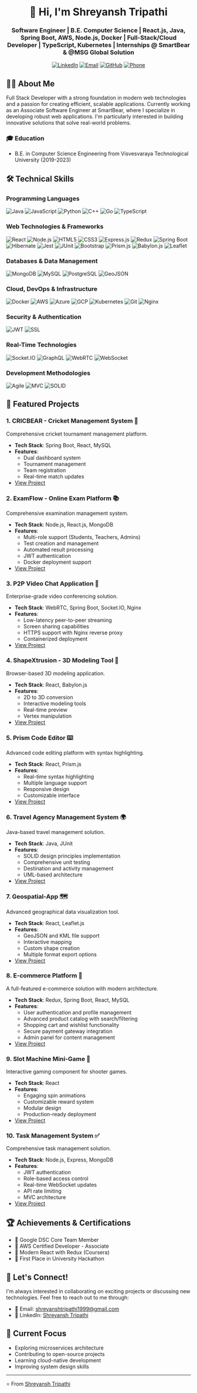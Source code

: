 

<div align="center">
  
# 👋 Hi, I'm Shreyansh Tripathi

### Software Engineer | B.E. Computer Science | React.js, Java, Spring Boot, AWS, Node.js, Docker | Full-Stack/Cloud Developer | TypeScript, Kubernetes | Internships @ SmartBear & @MSG Global Solution

[![LinkedIn](https://img.shields.io/badge/LinkedIn-0077B5?style=for-the-badge&logo=linkedin&logoColor=white)](https://www.linkedin.com/in/shreyanshtri26/)
[![Email](https://img.shields.io/badge/Email-D14836?style=for-the-badge&logo=gmail&logoColor=white)](mailto:shreyanshtripathi1999@gmail.com)
[![GitHub](https://img.shields.io/badge/GitHub-100000?style=for-the-badge&logo=github&logoColor=white)](https://github.com/shreyanshtri26)
[![Phone](https://img.shields.io/badge/☎️_+91_7408875723-00C300?style=for-the-badge&logo=phone&logoColor=white)](tel:+917408875723)

</div>

## 👨‍💻 About Me

Full Stack Developer with a strong foundation in modern web technologies and a passion for creating efficient, scalable applications. Currently working as an Associate Software Engineer at SmartBear, where I specialize in developing robust web applications. I'm particularly interested in building innovative solutions that solve real-world problems.

### 🎓 Education
- B.E. in Computer Science Engineering from Visvesvaraya Technological University (2019-2023)

## 🛠 Technical Skills

### Programming Languages
![Java](https://img.shields.io/badge/Java-ED8B00?style=for-the-badge&logo=java&logoColor=white)
![JavaScript](https://img.shields.io/badge/JavaScript-F7DF1E?style=for-the-badge&logo=javascript&logoColor=black)
![Python](https://img.shields.io/badge/Python-3776AB?style=for-the-badge&logo=python&logoColor=white)
![C++](https://img.shields.io/badge/C++-00599C?style=for-the-badge&logo=cplusplus&logoColor=white)
![Go](https://img.shields.io/badge/Go-00ADD8?style=for-the-badge&logo=go&logoColor=white)
![TypeScript](https://img.shields.io/badge/TypeScript-007ACC?style=for-the-badge&logo=typescript&logoColor=white)

### Web Technologies & Frameworks
![React](https://img.shields.io/badge/React-20232A?style=for-the-badge&logo=react&logoColor=61DAFB)
![Node.js](https://img.shields.io/badge/Node.js-43853D?style=for-the-badge&logo=node.js&logoColor=white)
![HTML5](https://img.shields.io/badge/HTML5-E34F26?style=for-the-badge&logo=html5&logoColor=white)
![CSS3](https://img.shields.io/badge/CSS3-1572B6?style=for-the-badge&logo=css3&logoColor=white)
![Express.js](https://img.shields.io/badge/Express.js-404D59?style=for-the-badge&logo=express&logoColor=white)
![Redux](https://img.shields.io/badge/Redux-764ABC?style=for-the-badge&logo=redux&logoColor=white)
![Spring Boot](https://img.shields.io/badge/Spring_Boot-6DB33F?style=for-the-badge&logo=spring-boot&logoColor=white)
![Hibernate](https://img.shields.io/badge/Hibernate-59666C?style=for-the-badge&logo=hibernate&logoColor=white)
![Jest](https://img.shields.io/badge/Jest-C21325?style=for-the-badge&logo=jest&logoColor=white)
![JUnit](https://img.shields.io/badge/JUnit-25A162?style=for-the-badge&logo=junit5&logoColor=white)
![Bootstrap](https://img.shields.io/badge/Bootstrap-7952B3?style=for-the-badge&logo=bootstrap&logoColor=white)
![Prism.js](https://img.shields.io/badge/Prism.js-000000?style=for-the-badge&logo=prism&logoColor=white)
![Babylon.js](https://img.shields.io/badge/Babylon.js-BA5A00?style=for-the-badge&logo=babylon.js&logoColor=white)
![Leaflet](https://img.shields.io/badge/Leaflet-199900?style=for-the-badge&logo=leaflet&logoColor=white)

### Databases & Data Management
![MongoDB](https://img.shields.io/badge/MongoDB-4EA94B?style=for-the-badge&logo=mongodb&logoColor=white)
![MySQL](https://img.shields.io/badge/MySQL-00000F?style=for-the-badge&logo=mysql&logoColor=white)
![PostgreSQL](https://img.shields.io/badge/PostgreSQL-316192?style=for-the-badge&logo=postgresql&logoColor=white)
![GeoJSON](https://img.shields.io/badge/GeoJSON-1F7F1F?style=for-the-badge&logo=geojson&logoColor=white)

### Cloud, DevOps & Infrastructure
![Docker](https://img.shields.io/badge/Docker-2496ED?style=for-the-badge&logo=docker&logoColor=white)
![AWS](https://img.shields.io/badge/AWS-232F3E?style=for-the-badge&logo=amazon-aws&logoColor=white)
![Azure](https://img.shields.io/badge/Azure-0089D6?style=for-the-badge&logo=microsoft-azure&logoColor=white)
![GCP](https://img.shields.io/badge/GCP-4285F4?style=for-the-badge&logo=google-cloud&logoColor=white)
![Kubernetes](https://img.shields.io/badge/Kubernetes-326CE5?style=for-the-badge&logo=kubernetes&logoColor=white)
![Git](https://img.shields.io/badge/Git-F05032?style=for-the-badge&logo=git&logoColor=white)
![Nginx](https://img.shields.io/badge/Nginx-009639?style=for-the-badge&logo=nginx&logoColor=white)

### Security & Authentication
![JWT](https://img.shields.io/badge/JWT-000000?style=for-the-badge&logo=json-web-tokens&logoColor=white)
![SSL](https://img.shields.io/badge/SSL-721412?style=for-the-badge&logo=ssl&logoColor=white)

### Real-Time Technologies
![Socket.IO](https://img.shields.io/badge/Socket.IO-010101?style=for-the-badge&logo=socket.io&logoColor=white)
![GraphQL](https://img.shields.io/badge/GraphQL-E10098?style=for-the-badge&logo=graphql&logoColor=white)
![WebRTC](https://img.shields.io/badge/WebRTC-333333?style=for-the-badge&logo=webrtc&logoColor=white)
![WebSocket](https://img.shields.io/badge/WebSocket-010101?style=for-the-badge&logo=websocket&logoColor=white)

### Development Methodologies
![Agile](https://img.shields.io/badge/Agile-147EFB?style=for-the-badge&logo=agile&logoColor=white)
![MVC](https://img.shields.io/badge/MVC-43853D?style=for-the-badge&logo=mvc&logoColor=white)
![SOLID](https://img.shields.io/badge/SOLID-FFB13B?style=for-the-badge&logo=solid&logoColor=black)

## 🚀 Featured Projects

### 1. CRICBEAR - Cricket Management System 🏏
Comprehensive cricket tournament management platform.
- **Tech Stack**: Spring Boot, React, MySQL
- **Features**:
  - Dual dashboard system
  - Tournament management
  - Team registration
  - Real-time match updates
- [View Project](https://github.com/shreyanshtri26/CRICBEAR)

### 2. ExamFlow - Online Exam Platform 📚
Comprehensive examination management system.
- **Tech Stack**: Node.js, React.js, MongoDB
- **Features**:
  - Multi-role support (Students, Teachers, Admins)
  - Test creation and management
  - Automated result processing
  - JWT authentication
  - Docker deployment support
- [View Project](https://github.com/shreyanshtri26/ExamFlow)

### 3. P2P Video Chat Application 🎥
Enterprise-grade video conferencing solution.
- **Tech Stack**: WebRTC, Spring Boot, Socket.IO, Nginx
- **Features**:
  - Low-latency peer-to-peer streaming
  - Screen sharing capabilities
  - HTTPS support with Nginx reverse proxy
  - Containerized deployment
- [View Project](https://github.com/shreyanshtri26/P2P-Video-Chat)

### 4. ShapeXtrusion - 3D Modeling Tool 🎨
Browser-based 3D modeling application.
- **Tech Stack**: React, Babylon.js
- **Features**:
  - 2D to 3D conversion
  - Interactive modeling tools
  - Real-time preview
  - Vertex manipulation
- [View Project](https://github.com/shreyanshtri26/shapextrusion)

### 5. Prism Code Editor ⌨️
Advanced code editing platform with syntax highlighting.
- **Tech Stack**: React, Prism.js
- **Features**:
  - Real-time syntax highlighting
  - Multiple language support
  - Responsive design
  - Customizable interface
- [View Project](https://github.com/shreyanshtri26/prism-code-editor)

### 6. Travel Agency Management System 🌍
Java-based travel management solution.
- **Tech Stack**: Java, JUnit
- **Features**:
  - SOLID design principles implementation
  - Comprehensive unit testing
  - Destination and activity management
  - UML-based architecture
- [View Project](https://github.com/shreyanshtri26/travelagency)

### 7. Geospatial-App 🗺️
Advanced geographical data visualization tool.
- **Tech Stack**: React, Leaflet.js
- **Features**:
  - GeoJSON and KML file support
  - Interactive mapping
  - Custom shape creation
  - Multiple format export options
- [View Project](https://github.com/shreyanshtri26/geospatial-app)


### 8. E-commerce Platform 🛒
A full-featured e-commerce solution with modern architecture.
- **Tech Stack**: Redux, Spring Boot, React, MySQL
- **Features**: 
  - User authentication and profile management
  - Advanced product catalog with search/filtering
  - Shopping cart and wishlist functionality
  - Secure payment gateway integration
  - Admin panel for content management
- [View Project](https://github.com/shreyanshtri26/Ecommerce_site)

### 9. Slot Machine Mini-Game 🎰
Interactive gaming component for shooter games.
- **Tech Stack**: React
- **Features**:
  - Engaging spin animations
  - Customizable reward system
  - Modular design
  - Production-ready deployment
- [View Project](https://github.com/shreyanshtri26/slot-machine-mini-game)

### 10. Task Management System ✅
Comprehensive task management solution.
- **Tech Stack**: Node.js, Express, MongoDB
- **Features**:
  - JWT authentication
  - Role-based access control
  - Real-time WebSocket updates
  - API rate limiting
  - MVC architecture
- [View Project](https://github.com/shreyanshtri26/task-management)

## 🏆 Achievements & Certifications
- 🌟 Google DSC Core Team Member
- 📜 AWS Certified Developer - Associate
- 🏅 Modern React with Redux (Coursera)
- 🥇 First Place in University Hackathon


## 🤝 Let's Connect!
I'm always interested in collaborating on exciting projects or discussing new technologies. Feel free to reach out to me through:
- 📧 Email: shreyanshtripathi1999@gmail.com
- 💼 LinkedIn: [Shreyansh Tripathi](https://www.linkedin.com/in/shreyanshtri26/)

## 🎯 Current Focus
- Exploring microservices architecture
- Contributing to open-source projects
- Learning cloud-native development
- Improving system design skills

---
⭐️ From [Shreyansh Tripathi](https://github.com/shreyanshtri26)

